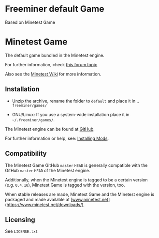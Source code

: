 # Freeminer default Game

Based on Minetest Game



# Minetest Game

The default game bundled in the Minetest engine.

For further information, check [this forum topic](https://forum.minetest.net/viewtopic.php?f=15&t=9724).

Also see the [Minetest Wiki](https://wiki.minetest.net/Subgames/Minetest_Game) for more information.

## Installation

- Unzip the archive, rename the folder to `default` and
place it in .. `freeminer/games/`

- GNU/Linux: If you use a system-wide installation place it in `~/.freeminer/games/`.

The Minetest engine can be found at [GitHub](https://github.com/minetest/minetest).

For further information or help, see: [Installing Mods](https://wiki.minetest.net/Installing_Mods).

## Compatibility

The Minetest Game GitHub `master` `HEAD` is generally compatible with the GitHub
`master` `HEAD` of the Minetest engine.

Additionally, when the Minetest engine is tagged to be a certain version (e.g.
`0.4.10`), Minetest Game is tagged with the version, too.

When stable releases are made, Minetest Game and the Minetest engine is packaged 
and made available at [www.minetest.net](https://www.minetest.net/downloads/).

## Licensing

See `LICENSE.txt`
